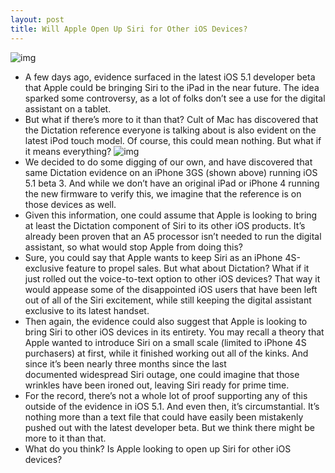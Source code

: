 ```yaml
---
layout: post
title: Will Apple Open Up Siri for Other iOS Devices?
---
```

![img](http://media.idownloadblog.com/wp-content/uploads/2012/01/siri.jpg)
* A few days ago, evidence surfaced in the latest iOS 5.1 developer beta that Apple could be bringing Siri to the iPad in the near future. The idea sparked some controversy, as a lot of folks don’t see a use for the digital assistant on a tablet.
* But what if there’s more to it than that? Cult of Mac has discovered that the Dictation reference everyone is talking about is also evident on the latest iPod touch model. Of course, this could mean nothing. But what if it means everything?
![img](http://media.idownloadblog.com/wp-content/uploads/2012/01/siri-iphone-3GS-e1326318278907.png)
* We decided to do some digging of our own, and have discovered that same Dictation evidence on an iPhone 3GS (shown above) running iOS 5.1 beta 3. And while we don’t have an original iPad or iPhone 4 running the new firmware to verify this, we imagine that the reference is on those devices as well.
* Given this information, one could assume that Apple is looking to bring at least the Dictation component of Siri to its other iOS products. It’s already been proven that an A5 processor isn’t needed to run the digital assistant, so what would stop Apple from doing this?
* Sure, you could say that Apple wants to keep Siri as an iPhone 4S-exclusive feature to propel sales. But what about Dictation? What if it just rolled out the voice-to-text option to other iOS devices? That way it would appease some of the disappointed iOS users that have been left out of all of the Siri excitement, while still keeping the digital assistant exclusive to its latest handset.
* Then again, the evidence could also suggest that Apple is looking to bring Siri to other iOS devices in its entirety. You may recall a theory that Apple wanted to introduce Siri on a small scale (limited to iPhone 4S purchasers) at first, while it finished working out all of the kinks. And since it’s been nearly three months since the last documented widespread Siri outage, one could imagine that those wrinkles have been ironed out, leaving Siri ready for prime time.
* For the record, there’s not a whole lot of proof supporting any of this outside of the evidence in iOS 5.1. And even then, it’s circumstantial. It’s nothing more than a text file that could have easily been mistakenly pushed out with the latest developer beta. But we think there might be more to it than that.
* What do you think? Is Apple looking to open up Siri for other iOS devices?

